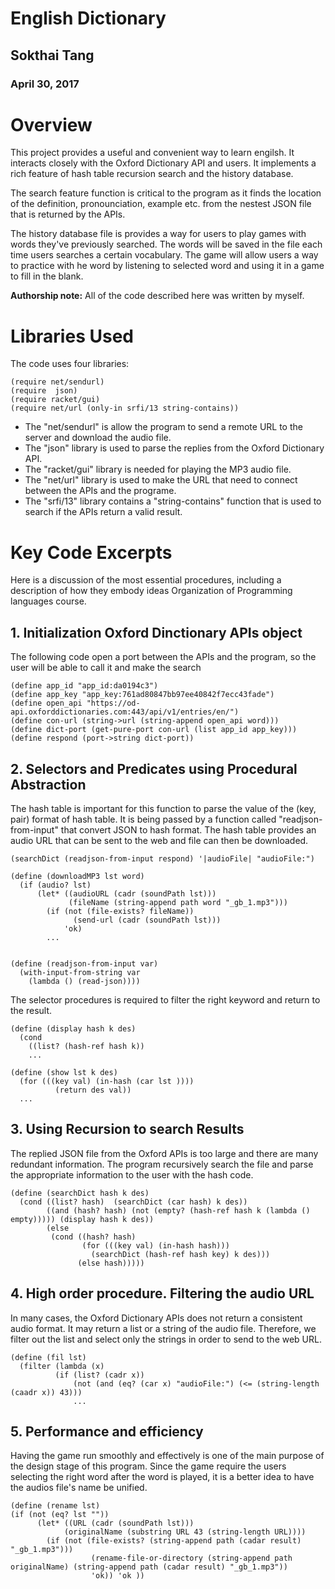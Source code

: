 # English Dictionary

## Sokthai Tang
### April 30, 2017

# Overview
This project provides a useful and convenient way to learn engilsh. 
It interacts closely with the Oxford Dictionary API and users. 
It implements a rich feature of hash table recursion search and the history database.

The search feature function is critical to the program as it finds the location of the definition, 
pronounciation, example etc. from the nestest JSON file that is returned by the APIs.

The history database file is provides a way for users to play games with words they've previously searched. 
The words will be saved in the file each time users searches a certain vocabulary. The game will allow users a way to practice with he word by listening to selected word and using it in a game to fill in the blank.

**Authorship note:** All of the code described here was written by myself.

# Libraries Used
The code uses four libraries:

```
(require net/sendurl)
(require  json)
(require racket/gui)
(require net/url (only-in srfi/13 string-contains))
```
* The "net/sendurl" is allow the program to send a remote URL to the server and download the audio file. 
* The "json" library is used to parse the replies from the Oxford Dictionary API.
* The "racket/gui" library is needed for playing the MP3 audio file. 
* The "net/url" library is used to make the URL that need to connect between the APIs and the programe. 
* The "srfi/13" library contains a "string-contains" function that is used to search if the APIs return a valid result.

# Key Code Excerpts

Here is a discussion of the most essential procedures, including a description of how they embody ideas 
Organization of Programming languages course.


## 1. Initialization Oxford Dinctionary APIs object

The following code open a port between the APIs and the program, so the user will be able to call it and make the search

```
(define app_id "app_id:da0194c3")
(define app_key "app_key:761ad80847bb97ee40842f7ecc43fade")
(define open_api "https://od-api.oxforddictionaries.com:443/api/v1/entries/en/")
(define con-url (string->url (string-append open_api word)))
(define dict-port (get-pure-port con-url (list app_id app_key)))
(define respond (port->string dict-port))
 ```
 
## 2. Selectors and Predicates using Procedural Abstraction

The hash table is important for this function to parse the value of the (key, pair) format of hash table. 
It is being passed by a function called "readjson-from-input" that convert JSON to hash format.
The hash table provides an audio URL that can be sent to the web and file can then be downloaded. 

```
(searchDict (readjson-from-input respond) '|audioFile| "audioFile:")

(define (downloadMP3 lst word)
  (if (audio? lst)
      (let* ((audioURL (cadr (soundPath lst))) 
             (fileName (string-append path word "_gb_1.mp3")))
        (if (not (file-exists? fileName))              
              (send-url (cadr (soundPath lst)))
            'ok)
        ...
  

(define (readjson-from-input var)
  (with-input-from-string var
    (lambda () (read-json))))
```
The selector procedures is required to filter the right keyword and return to the result. 
```
(define (display hash k des)
  (cond  
    ((list? (hash-ref hash k))
    ...

(define (show lst k des)
  (for (((key val) (in-hash (car lst )))) 
          (return des val))
  ...           
```
## 3. Using Recursion to search Results

The replied JSON file from the Oxford APIs is too large and there are many redundant information. 
The program recursively search the file and parse the appropriate information to the user with the hash code. 

```
(define (searchDict hash k des)
  (cond ((list? hash)  (searchDict (car hash) k des))
        ((and (hash? hash) (not (empty? (hash-ref hash k (lambda () empty))))) (display hash k des))     
        (else        
         (cond ((hash? hash)              
                (for (((key val) (in-hash hash)))
                  (searchDict (hash-ref hash key) k des)))                  
               (else hash)))))
```




## 4. High order procedure. Filtering the audio URL

In many cases, the Oxford Dictionary APIs does not return a consistent audio format.
It may return a list or a string of the audio file. Therefore, we filter out the list and select only
the strings in order to send to the web URL. 


```
(define (fil lst)
  (filter (lambda (x)
          (if (list? (cadr x))
              (not (and (eq? (car x) "audioFile:") (<= (string-length (caadr x)) 43)))
              ...
```

## 5. Performance and efficiency

Having the game run smoothly and effectively is one of the main purpose of the design stage of this program.
Since the game require the users selecting the right word after the word is played, it is a better idea to have the 
audios file's name be unified. 

```
(define (rename lst)
(if (not (eq? lst ""))
      (let* ((URL (cadr (soundPath lst)))
            (originalName (substring URL 43 (string-length URL))))
        (if (not (file-exists? (string-append path (cadar result) "_gb_1.mp3")))
                  (rename-file-or-directory (string-append path originalName) (string-append path (cadar result) "_gb_1.mp3"))
                  'ok)) 'ok ))
```
